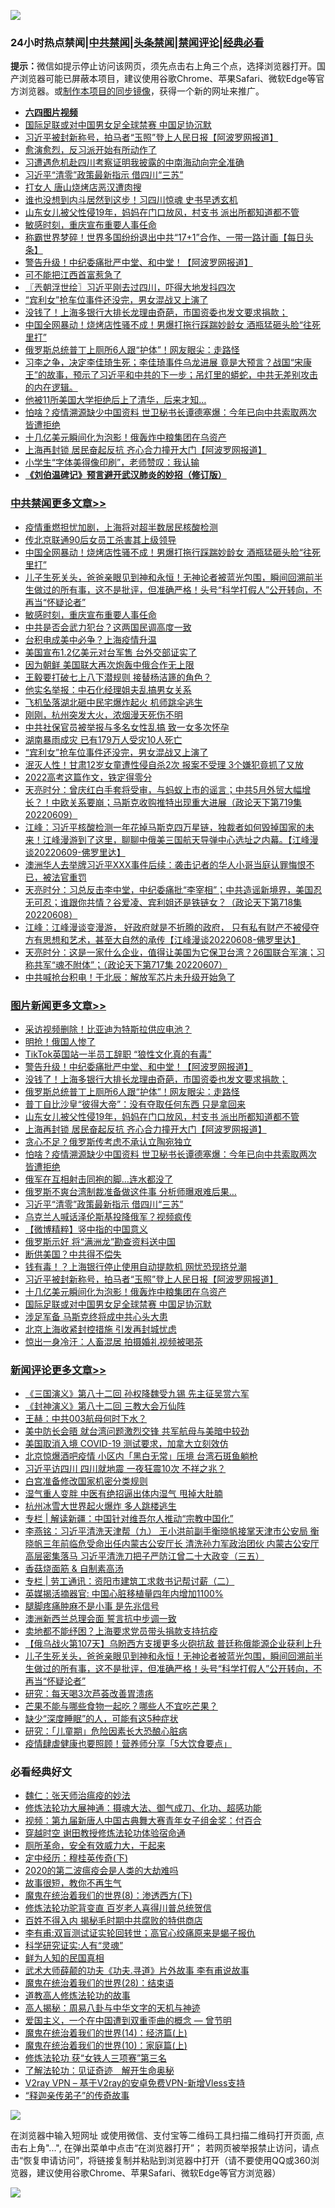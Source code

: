 ![](https://raw.githubusercontent.com/jsvpn/jsproxy/dev/64photo/fqnews-qr.jpg)

<div id="tt">
<h3>24小时热点禁闻|<a href="#%E4%B8%AD%E5%85%B1%E7%A6%81%E9%97%BB%E6%9B%B4%E5%A4%9A%E6%96%87%E7%AB%A0">中共禁闻</a>|<a href="#%E5%9B%BE%E7%89%87%E6%96%B0%E9%97%BB%E6%9B%B4%E5%A4%9A%E6%96%87%E7%AB%A0">头条禁闻</a>|<a href="#%E6%96%B0%E9%97%BB%E8%AF%84%E8%AE%BA%E6%9B%B4%E5%A4%9A%E6%96%87%E7%AB%A0">禁闻评论|<a href="#%E5%BF%85%E7%9C%8B%E7%BB%8F%E5%85%B8%E5%A5%BD%E6%96%87">经典必看</a></h3>
<div><b>提示：</b>微信如提示停止访问该网页，须先点击右上角三个点，选择浏览器打开。国产浏览器可能已屏蔽本项目，建议使用谷歌Chrome、苹果Safari、微软Edge等官方浏览器。或<a href="%E5%88%B6%E4%BD%9Cgit%E7%A6%81%E9%97%BB%E9%95%9C%E5%83%8F.md">制作本项目的同步镜像</a>，获得一个新的网址来推广。</div>
<ul>
<li><b><a href="http://d2.v2rss.gq/64.mp4" target="_blank">六四图片视频</a></b></li>
<li><a href="/topimagenews/20220610/1743685.md">国际足联或对中国男女足全球禁赛 中国足协沉默</a></li>
<li><a href="/topimagenews/20220610/1743701.md">习近平被封新称号，拍马者“玉照”登上人民日报【阿波罗网报道】</a></li>
<li><a href="/cnnews/20220610/1743862.md">愈演愈烈，反习派开始有所动作了</a></li>
<li><a href="/baitai/20220610/1743704.md">习遭遇危机赴四川考察证明我披露的中南海动向完全准确</a></li>
<li><a href="/topimagenews/20220610/1743731.md">习近平“清零”政策最新指示 借四川“三苏”</a></li>
<li><a href="/headline/20220611/1744189.md">打女人 唐山烧烤店恶汉遭肉搜</a></li>
<li><a href="/bannedvideo/20220610/1744072.md">谁也没想到内斗居然到这步！习四川惊魂 史书早透玄机</a></li>
<li><a href="/topimagenews/20220610/1744005.md">山东女儿被父性侵19年，妈妈在门口放风，村支书 派出所都知道都不管</a></li>
<li><a href="/cbnews/20220610/1744008.md">敏感时刻，重庆宣布重要人事任命</a></li>
<li><a href="/bannedvideo/20220610/1743674.md">称霸世界梦碎！世界多国纷纷退出中共“17+1”合作、一带一路计画【每日头条】</a></li>
<li><a href="/topimagenews/20220610/1744145.md">警告升级！中纪委痛批严中堂、和中堂！【阿波罗网报道】</a></li>
<li><a href="/cnnews/20220610/1744061.md">可不能把江西首富惹急了</a></li>
<li><a href="/ssgc/20220610/1743741.md">〖兲朝浮世绘〗习近平刚去过四川，吓得大地发抖四次</a></li>
<li><a href="/cbnews/20220610/1743875.md">“宾利女”抢车位事件还没完，男女混战又上演了</a></li>
<li><a href="/topimagenews/20220610/1744099.md">没钱了！上海多银行大排长龙理由奇葩，市国资委也发文要求捐款；</a></li>
<li><a href="/cbnews/20220610/1744152.md">中国全网暴动！烧烤店性骚不成！男爆打拖行踩踹妙龄女 酒瓶猛砸头脸“往死里打”</a></li>
<li><a href="/topimagenews/20220610/1744064.md">俄罗斯总统普丁上厕所6人跟“护体”！网友眼尖：走路怪</a></li>
<li><a href="/bannedvideo/20220610/1743702.md">习李之争，决定李佳琦生死；李佳琦事件乌龙进展 竟是大预言？战国“宋康王”的故事，预示了习近平和中共的下一步；吊灯里的蟒蛇，中共无差别攻击的内在逻辑。</a></li>
<li><a href="/cnnews/20220610/1744013.md">他被11所美国大学拒绝后上了清华，后来才知…</a></li>
<li><a href="/topimagenews/20220610/1743737.md">怕啥？疫情溯源缺少中国资料 世卫秘书长谭德塞爆：今年已向中共索取两次 皆遭拒绝</a></li>
<li><a href="/topimagenews/20220610/1743700.md">十几亿美元瞬间化为泡影！俄轰炸中粮集团在乌资产</a></li>
<li><a href="/topimagenews/20220610/1743989.md">上海再封锁 居民奋起反抗 齐心合力撞开大门【阿波罗网报道】</a></li>
<li><a href="/cnnews/20220610/1743864.md">小学生“字体美得像印刷”，老师赞叹：我认输</a></li>
<li><b><a href="/comments/20200207/1272816.md" target="_blank">《刘伯温碑记》预言避开武汉肺炎的妙招（修订版）</a></b></li>
</ul>
</div>

<div class="catlist">
<h3><a href="/cbnews/" target="_blank">中共禁闻</a><span><a href="/cbnews/" target="_blank" rel="nofollow">更多文章>></a></span></h3>
<ul>
<li><a href="/cbnews/20220611/1744233.md" target="_blank">疫情重燃担忧加剧，上海将对超半数居民核酸检测</a></li>
<li><a href="/cbnews/20220611/1744232.md" target="_blank">传北京联通90后女员工杀害其上级领导</a></li>
<li><a href="/cbnews/20220610/1744152.md" target="_blank">中国全网暴动！烧烤店性骚不成！男爆打拖行踩踹妙龄女 酒瓶猛砸头脸“往死里打”</a></li>
<li><a href="/comments/20220610/1744083.md" target="_blank">儿子生死关头，爸爸亲眼见到神和永恒！无神论者被蓝光包围，瞬间回溯前半生做过的所有事，这不是批评，但准确严格！头号“科学打假人”公开转向，不再当“怀疑论者”</a></li>
<li><a href="/cbnews/20220610/1744008.md" target="_blank">敏感时刻，重庆宣布重要人事任命</a></li>
<li><a href="/cbnews/20220610/1743992.md" target="_blank">中共是否会武力犯台？这两国民调高度一致</a></li>
<li><a href="/cbnews/20220610/1743988.md" target="_blank">台积电成美中必争？上海疫情升温</a></li>
<li><a href="/cbnews/20220610/1743883.md" target="_blank">美国宣布1.2亿美元对台军售 台外交部证实了</a></li>
<li><a href="/cbnews/20220610/1743882.md" target="_blank">因为朝鲜 美国联大再次炮轰中俄合作无上限</a></li>
<li><a href="/cbnews/20220610/1743881.md" target="_blank">王毅要打破七上八下潜规则 接替杨洁篪的角色？</a></li>
<li><a href="/cbnews/20220610/1743880.md" target="_blank">他实名举报：中石化经理姐夫乱搞男女关系</a></li>
<li><a href="/cbnews/20220610/1743879.md" target="_blank">飞机坠落湖北砸中民宅爆炸起火 机师跳伞逃生</a></li>
<li><a href="/cbnews/20220610/1743878.md" target="_blank">刚刚，杭州突发大火，浓烟漫天死伤不明</a></li>
<li><a href="/cbnews/20220610/1743877.md" target="_blank">中共社保官员被举报与多名女性乱搞 致一女多次怀孕</a></li>
<li><a href="/cbnews/20220610/1743876.md" target="_blank">湖南暴雨成灾 已有179万人受灾10人死亡</a></li>
<li><a href="/cbnews/20220610/1743875.md" target="_blank">“宾利女”抢车位事件还没完，男女混战又上演了</a></li>
<li><a href="/cbnews/20220610/1743874.md" target="_blank">泯灭人性！甘肃12岁女童遭性侵自杀2次 报案不受理 3个嫌犯竟抓了又放</a></li>
<li><a href="/cbnews/20220610/1743873.md" target="_blank">2022高考这篇作文，铁定得零分</a></li>
<li><a href="/cbnews/20220610/1743726.md" target="_blank">天亮时分：曾庆红白手套将受审，与蚂蚁上市的谣言；中共5月外贸大幅增长？！中欧关系要崩；马斯克收购推特出现重大进展（政论天下第719集 20220609）</a></li>
<li><a href="/cbnews/20220610/1743725.md" target="_blank">江峰：习近平核酸检测一年花掉马斯克四万星链，独裁者如何毁掉国家的未来！江峰漫游到了这里，聊聊中俄美三国航天导弹中心选址之内幕。【江峰漫谈20220609-佛罗里达】</a></li>
<li><a href="/cbnews/20220609/1743474.md" target="_blank">澳洲华人去举牌习近平XXX事件后续：袭击记者的华人小哥当庭认罪悔恨不已，被法官重罚</a></li>
<li><a href="/cbnews/20220609/1743414.md" target="_blank">天亮时分：习总反击李中堂，中纪委痛批“李宰相”；中共造谣新境界，美国忍无可忍；谁跟你共情？谷爱凌、宾利姐还是铁链女？（政论天下第718集 20220608）</a></li>
<li><a href="/cbnews/20220609/1743379.md" target="_blank">江峰：江峰漫谈变漫游， 好政府就是不折腾的政府， 只有私有财产不被侵夺方有思想和艺术，甚至大自然的承传【江峰漫谈20220608-佛罗里达】</a></li>
<li><a href="/cbnews/20220608/1743077.md" target="_blank">天亮时分：这是一家什么企业，值得让美国为它保卫台湾？26国联合军演；习称共军“魂不附体”；（政论天下第717集 20220607）</a></li>
<li><a href="/cbnews/20220607/1742959.md" target="_blank">中共喊抢台积电！于北辰：解放军芯片未升级开始急了</a></li>

</ul>
</div>
<div class="catlist">
<h3><a href="/topimagenews/" target="_blank">图片新闻</a><span><a href="/topimagenews/" target="_blank" rel="nofollow">更多文章>></a></span></h3>
<ul>
<li><a href="/topimagenews/20220611/1744276.md" target="_blank">采访视频删除！比亚迪为特斯拉供应电池？</a></li>
<li><a href="/topimagenews/20220611/1744247.md" target="_blank">明抢！俄国人惨了</a></li>
<li><a href="/topimagenews/20220611/1744241.md" target="_blank">TikTok英国站一半员工辞职 “狼性文化真的有毒”</a></li>
<li><a href="/topimagenews/20220610/1744145.md" target="_blank">警告升级！中纪委痛批严中堂、和中堂！【阿波罗网报道】</a></li>
<li><a href="/topimagenews/20220610/1744099.md" target="_blank">没钱了！上海多银行大排长龙理由奇葩，市国资委也发文要求捐款；</a></li>
<li><a href="/topimagenews/20220610/1744064.md" target="_blank">俄罗斯总统普丁上厕所6人跟“护体”！网友眼尖：走路怪</a></li>
<li><a href="/topimagenews/20220610/1744006.md" target="_blank">普丁自比沙皇“彼得大帝”：没有夺取任何东西 只是拿回来</a></li>
<li><a href="/topimagenews/20220610/1744005.md" target="_blank">山东女儿被父性侵19年，妈妈在门口放风，村支书 派出所都知道都不管</a></li>
<li><a href="/topimagenews/20220610/1743989.md" target="_blank">上海再封锁 居民奋起反抗 齐心合力撞开大门【阿波罗网报道】</a></li>
<li><a href="/topimagenews/20220610/1743743.md" target="_blank">贪心不足？俄罗斯传考虑不承认立陶宛独立</a></li>
<li><a href="/topimagenews/20220610/1743737.md" target="_blank">怕啥？疫情溯源缺少中国资料 世卫秘书长谭德塞爆：今年已向中共索取两次 皆遭拒绝</a></li>
<li><a href="/topimagenews/20220610/1743736.md" target="_blank">俄军在互相射击同袍的脚…连水都没了</a></li>
<li><a href="/topimagenews/20220610/1743735.md" target="_blank">俄罗斯不爽台湾制裁准备做这件事 分析师曝艰难后果…</a></li>
<li><a href="/topimagenews/20220610/1743731.md" target="_blank">习近平“清零”政策最新指示 借四川“三苏”</a></li>
<li><a href="/topimagenews/20220610/1743730.md" target="_blank">乌克兰人喊话泽伦斯基投降俄军？视频疯传</a></li>
<li><a href="/topimagenews/20220610/1743729.md" target="_blank">【微博精粹】竖中指的中国意义</a></li>
<li><a href="/topimagenews/20220610/1743720.md" target="_blank">俄罗斯示好 将“满洲龙”勘查资料送中国</a></li>
<li><a href="/topimagenews/20220610/1743719.md" target="_blank">断供美国？中共得不偿失</a></li>
<li><a href="/topimagenews/20220610/1743710.md" target="_blank">钱有毒！？上海银行停止使用自动提款机 网忧恐现挤兑潮</a></li>
<li><a href="/topimagenews/20220610/1743701.md" target="_blank">习近平被封新称号，拍马者“玉照”登上人民日报【阿波罗网报道】</a></li>
<li><a href="/topimagenews/20220610/1743700.md" target="_blank">十几亿美元瞬间化为泡影！俄轰炸中粮集团在乌资产</a></li>
<li><a href="/topimagenews/20220610/1743685.md" target="_blank">国际足联或对中国男女足全球禁赛 中国足协沉默</a></li>
<li><a href="/topimagenews/20220610/1743676.md" target="_blank">涉足军备 马斯克终将成中共心头大患</a></li>
<li><a href="/topimagenews/20220610/1743668.md" target="_blank">北京上海收紧封控措施 引发再封城忧虑</a></li>
<li><a href="/topimagenews/20220610/1743667.md" target="_blank">惊出一身冷汗：人畜混居 拍摄婚礼视频被喝茶</a></li>

</ul>
</div>
<div class="catlist">
<h3><a href="/comments/" target="_blank">新闻评论</a><span><a href="/comments/" target="_blank" rel="nofollow">更多文章>></a></span></h3>
<ul>
<li><a href="/comments/20220611/1744273.md" target="_blank">《三国演义》第八十二回 孙权降魏受九锡 先主征吴赏六军</a></li>
<li><a href="/comments/20220611/1744272.md" target="_blank">《封神演义》第八十二回 三教大会万仙阵</a></li>
<li><a href="/comments/20220611/1744267.md" target="_blank">王赫：中共003航母何时下水？</a></li>
<li><a href="/comments/20220611/1744246.md" target="_blank">美中防长会晤 就台湾问题激烈交锋 共军航母与美暗中较劲</a></li>
<li><a href="/comments/20220611/1744245.md" target="_blank">美国取消入境 COVID-19 测试要求，加拿大立刻效仿</a></li>
<li><a href="/comments/20220611/1744237.md" target="_blank">北京惊爆酒吧疫情 小区内「黑白无常」压境 台湾石斑鱼躺枪</a></li>
<li><a href="/comments/20220611/1744215.md" target="_blank">习近平访四川 四川就地震 一夜狂震10次 不祥之兆？</a></li>
<li><a href="/comments/20220611/1744214.md" target="_blank">白宫准备修改国家机密分类规则</a></li>
<li><a href="/comments/20220611/1744213.md" target="_blank">湿气重人变胖 中医有绝招逼出体内湿气 甩掉大肚腩</a></li>
<li><a href="/comments/20220611/1744188.md" target="_blank">杭州冰雪大世界起火爆炸 多人跳楼逃生</a></li>
<li><a href="/comments/20220611/1744186.md" target="_blank">专栏 | 解读新疆：中国针对维吾尔人推动“宗教中国化”</a></li>
<li><a href="/comments/20220611/1744179.md" target="_blank">李燕铭：习近平清洗天津帮（九） 王小洪前副手衡晓帆接掌天津市公安局 衡晓帆三年前临危受命出任内蒙古公安厅长 清洗孙力军政治团伙 内蒙古公安厅高层密集落马 习近平清洗刀把子严防江曾二十大政变（三五）</a></li>
<li><a href="/comments/20220611/1744170.md" target="_blank">香菇烧面筋 &amp; 自制素高汤</a></li>
<li><a href="/comments/20220610/1744161.md" target="_blank">专栏 | 劳工通讯：资阳市建筑工求救书记帮讨薪（二）</a></li>
<li><a href="/comments/20220610/1744149.md" target="_blank">英媒揭活摘器官: 中国心脏移植量四年内增加1100%</a></li>
<li><a href="/comments/20220610/1744131.md" target="_blank">腿脚疼痛肿麻不是小事 是先兆信号</a></li>
<li><a href="/comments/20220610/1744116.md" target="_blank">澳洲新西兰总理会面 誓言抗中步调一致</a></li>
<li><a href="/comments/20220610/1744114.md" target="_blank">卖地都不能纾困？上海要求党员带头捐款支持抗疫</a></li>
<li><a href="/comments/20220610/1744093.md" target="_blank">【俄乌战火第107天】乌盼西方支援更多火砲抗敌 普廷称俄能源企业获利上升</a></li>
<li><a href="/comments/20220610/1744083.md" target="_blank">儿子生死关头，爸爸亲眼见到神和永恒！无神论者被蓝光包围，瞬间回溯前半生做过的所有事，这不是批评，但准确严格！头号“科学打假人”公开转向，不再当“怀疑论者”</a></li>
<li><a href="/comments/20220610/1744051.md" target="_blank">研究：每天喝3次芦荟改善胃溃疡</a></li>
<li><a href="/comments/20220610/1744050.md" target="_blank">芒果不能与哪些食物一起吃？哪些人不宜吃芒果？</a></li>
<li><a href="/comments/20220610/1744049.md" target="_blank">缺少“深度睡眠”的人，可能有这5种症状</a></li>
<li><a href="/comments/20220610/1744048.md" target="_blank">研究：「儿童期」危险因素长大恐酿心脏病</a></li>
<li><a href="/comments/20220610/1744047.md" target="_blank">疫情肆虐健康也要照顾！营养师分享「5大饮食要点」</a></li>

</ul>
</div>

<div class="catlist">
<h3>必看经典好文</h3>
<ul>
<li><a href="/comments/20200224/1282494.md" target="_blank">魏仁：张天师治瘟疫的妙法</a></li>
<li><a href="/comments/20191203/1234383.md" target="_blank">修炼法轮功大展神通：摄魂大法、御气成刀、化功、超感功能</a></li>
<li><a href="/comments/20220518/1734456.md" target="_blank">视频：第九届新唐人中国古典舞大赛青年女子组金奖：付百合</a></li>
<li><a href="/comments/20200511/1322384.md" target="_blank">穿越时空 谢田教授修炼法轮功体验宿命通</a></li>
<li><a href="/comments/20220605/1742040.md" target="_blank">厕所革命，安全有效威力大，干起来</a></li>
<li><a href="/tculture/xiulian/20151108/468739.md" target="_blank">定中经历：穆桂英传奇(下)</a></li>
<li><a href="/comments/20200712/1359432.md" target="_blank">2020的第二波瘟疫会是人类的大劫难吗</a></li>
<li><a href="/funmedia/20210802/1598610.md" target="_blank">故事很短，教你不再生气</a></li>
<li><a href="/topimagenews/20180527/948714.md" target="_blank">魔鬼在统治着我们的世界(8)：渗透西方(下)</a></li>
<li><a href="/comments/20210720/1502969.md" target="_blank">修炼法轮功驼背变直 百岁老人喜得川普总统贺信</a></li>
<li><a href="/lifebaike/20200711/1358994.md" target="_blank">百姓不得入内 揭秘毛时期中共腐败的特供商店</a></li>
<li><a href="/comments/20210810/1603672.md" target="_blank">李有甫:双盲测试证实轮回转世；高官心绞痛原来是蝎子报仇</a></li>
<li><a href="/cnnews/20220202/1686894.md" target="_blank">科学研究证实:人有“灵魂”</a></li>
<li><a href="/comments/20200926/1403589.md" target="_blank">鲜为人知的民国真相</a></li>
<li><a href="/topimagenews/20181117/1032655.md" target="_blank">武术大师薛颠的功夫《功夫.寻道》片外故事 李有甫说故事</a></li>
<li><a href="/comments/20181228/1054609.md" target="_blank">魔鬼在统治着我们的世界(28)：结束语</a></li>
<li><a href="/comments/20200805/1375080.md" target="_blank">道教高人修炼法轮功的故事</a></li>
<li><a href="/aomi/history/20170924/831575.md" target="_blank">高人揭秘：周易八卦与中华文字的天机与神迹</a></li>
<li><a href="/comments/20210802/1598599.md" target="_blank">爱国主义，一个在中国遭到双重歪曲的概念 — 曾节明</a></li>
<li><a href="/topimagenews/20180605/953415.md" target="_blank">魔鬼在统治着我们的世界(14)：经济篇(上)</a></li>
<li><a href="/topimagenews/20180529/950153.md" target="_blank">魔鬼在统治着我们的世界(10)：家庭篇(上)</a></li>
<li><a href="/comments/20210720/1514058.md" target="_blank">修炼法轮功 获“女铁人三项赛”第三名</a></li>
<li><a href="/comments/20200307/1289968.md" target="_blank">了解法轮功：见证奇迹　解开生命奥秘</a></li>
<li><a href="/comments/20210402/1257608.md" target="_blank">V2ray VPN &#8211; 基于V2ray的安卓免费VPN-新增Vless支持</a></li>
<li><a href="/tculture/20121214/86862.md" target="_blank">“释迦亲传弟子”的传奇故事</a></li>

</ul>
</div>

![](https://raw.githubusercontent.com/jsvpn/jsproxy/dev/64photo/fqnews-qr.jpg)

在浏览器中输入短网址 或使用微信、支付宝等二维码工具扫描二维码打开页面, 点击右上角"...", 在弹出菜单中点击“在浏览器打开”； 若网页被举报禁止访问，请点击“恢复申请访问”，将链接复制并粘贴到浏览器中打开（请不要使用QQ或360浏览器，建议使用谷歌Chrome、苹果Safari、微软Edge等官方浏览器）

![](https://raw.githubusercontent.com/jsvpn/jsproxy/dev/64photo/wx.jpg)